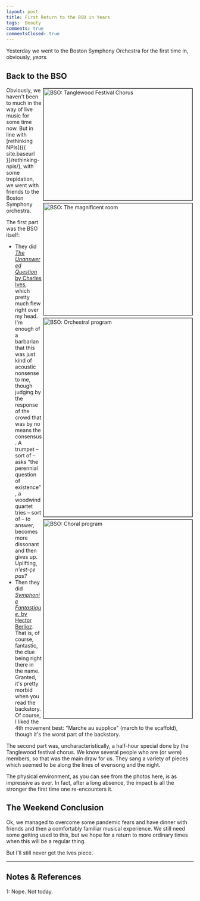 ```yaml
---
layout: post
title: First Return to the BSO in Years
tags:  Beauty
comments: true
commentsClosed: true
---
```


Yesterday we went to the Boston Symphony Orchestra for the first time in, obviously,
_years._  

## Back to the BSO  

<a href="{{ site.baseurl }}/images/2022-03-12-return-to-bso-1.jpg"><img src="{{ site.baseurl }}/images/2022-03-12-return-to-bso-1.jpg" width="400" height="300" alt="BSO: Tanglewood Festival Chorus" title="BSO: Tanglewood Festival Chorus" style="float: right; margin: 3px 3px 3px 3px; border: 1px solid #000000;"></a>
<a href="{{ site.baseurl }}/images/2022-03-12-return-to-bso-2.jpg"><img src="{{
site.baseurl }}/images/2022-03-12-return-to-bso-2.jpg" width="400" height="300" alt="BSO: The magnificent room" title="BSO: The magnificent room" style="float: right; margin: 3px 3px 3px 3px; border: 1px solid #000000;"></a>
<a href="{{ site.baseurl }}/images/2022-03-12-return-to-bso-3.jpg"><img src="{{ site.baseurl }}/images/2022-03-12-return-to-bso-3-thumb.jpg" width="400" height="533" alt="BSO: Orchestral program" title="BSO: Orchestral program" style="float: right; margin: 3px 3px 3px 3px; border: 1px solid #000000;"></a>
<a href="{{ site.baseurl }}/images/2022-03-12-return-to-bso-4.jpg"><img src="{{ site.baseurl }}/images/2022-03-12-return-to-bso-4-thumb.jpg" width="400" height="533" alt="BSO: Choral program" title="BSO: Choral program" style="float: right; margin: 3px 3px 3px 3px; border: 1px solid #000000;"></a>
Obviously, we haven't been to much in the way of live music for some time now.  But in
line with [rethinking NPIs]({{ site.baseurl }}/rethinking-npis/), with some trepidation,
we went with friends to the Boston Symphony orchestra.  

The first part was the BSO itself:  
- They did
  [_The Unanswered Question_ by Charles Ives](https://en.wikipedia.org/wiki/The_Unanswered_Question),
  which pretty much flew right over my head.  I'm enough of a barbarian that this was just
  kind of acoustic nonsense to me, though judging by the response of the crowd that was by
  no means the consensus.  A trumpet &ndash; sort of &ndash; asks "the perennial question
  of existence", a woodwind quartet tries &ndash; sort of &ndash; to answer, becomes more
  dissonant and then gives up.  Uplifting, _n'est-&ccedil;e pas?_  
- Then they did
  [_Symphonie Fantastique_, by Hector Berlioz](https://en.wikipedia.org/wiki/Symphonie_fantastique).
  That is, of course, fantastic, the clue being right there in the name.  Granted, it's
  pretty morbid when you read the backstory.  Of course, I liked the 4th movement best:
  "Marche au supplice" (march to the scaffold), though it's the worst part of the
  backstory.  

The second part was, uncharacteristically, a half-hour special done by the Tanglewood
festival chorus.  We know several people who are (or were) members, so that was the main
draw for us.  They sang a variety of pieces which seemed to be along the lines of evensong
and the night.  

The physical environment, as you can see from the photos here, is as impressive as ever.
In fact, after a long absence, the impact is all the stronger the first time one
re-encounters it.  

## The Weekend Conclusion  

Ok, we managed to overcome some pandemic fears and have dinner with friends and then a
comfortably familiar musical experience.  We still need some getting used to this, but we
hope for a return to more ordinary times when this will be a regular thing.  

But I'll still never get the Ives piece.  

---

## Notes &amp; References  

<!--
<sup id="fn1a">[[1]](#fn1)</sup>

<a id="fn1">1</a>: ***, ["***"](***), *** [↩](#fn1a)  

<a href="{{ site.baseurl }}/images/***">
  <img src="{{ site.baseurl }}/images/***" width="400" height="***" alt="***" title="***" style="float: right; margin: 3px 3px 3px 3px; border: 1px solid #000000;">
</a>

<iframe width="400" height="224" src="***" allow="accelerometer; encrypted-media; gyroscope; picture-in-picture" allowfullscreen style="float: right; margin: 3px 3px 3px 3px; border: 1px solid #000000;"></iframe>
-->

<a id="fn1">1</a>: Nope.  Not today.  
